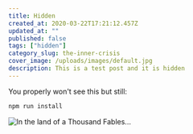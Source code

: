 ```yaml
---
title: Hidden
created_at: 2020-03-22T17:21:12.457Z
updated_at: ""
published: false 
tags: ["hidden"]
category_slug: the-inner-crisis
cover_image: /uploads/images/default.jpg
description: This is a test post and it is hidden
---
```


You properly won't see this but still:

```bash
npm run install
```

![In the land of a Thousand Fables...](https://steamuserimages-a.akamaihd.net/ugc/1190587229906118910/20E7530397BAB1EFC9742B8C5F3055B403A81C17/)
